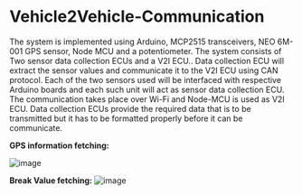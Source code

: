 # Vehicle2Vehicle-Communication

The system is implemented using Arduino, MCP2515 transceivers, NEO 6M-001 GPS sensor, Node MCU and a potentiometer. 
The system consists of Two sensor data collection ECUs and a V2I ECU.. Data collection ECU will extract the sensor values and communicate it to the V2I ECU using CAN protocol.
Each of the two sensors used will be interfaced with respective Arduino boards and each such unit will act as sensor data collection ECU.  
The communication takes place over Wi-Fi and Node-MCU is used as V2I ECU. Data collection ECUs provide the required data that is to be transmitted but it has to be formatted properly before it can be communicate.

**GPS information fetching:**

![image](https://github.com/user-attachments/assets/ace642b7-46fe-43bf-844d-10bb269b830e)

**Break Value fetching:**
![image](https://github.com/user-attachments/assets/1310ca08-5d51-4e40-8a1c-c31eb2fdd46d)




